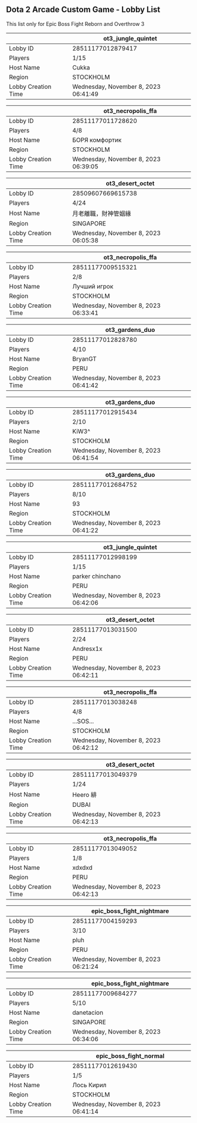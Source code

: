 ## Dota 2 Arcade Custom Game - Lobby List

This list only for Epic Boss Fight Reborn and Overthrow 3

|  | ot3_jungle_quintet |
| ------ | ------ |
| Lobby ID | 28511177012879417 |
| Players | 1/15 |
| Host Name | Cukka |
| Region | STOCKHOLM |
| Lobby Creation Time | Wednesday, November 8, 2023 06:41:49 |


|  | ot3_necropolis_ffa |
| ------ | ------ |
| Lobby ID | 28511177011728620 |
| Players | 4/8 |
| Host Name | БОРЯ комфортик |
| Region | STOCKHOLM |
| Lobby Creation Time | Wednesday, November 8, 2023 06:39:05 |


|  | ot3_desert_octet |
| ------ | ------ |
| Lobby ID | 28509607669615738 |
| Players | 4/24 |
| Host Name | 月老離職，財神管姻緣 |
| Region | SINGAPORE |
| Lobby Creation Time | Wednesday, November 8, 2023 06:05:38 |


|  | ot3_necropolis_ffa |
| ------ | ------ |
| Lobby ID | 28511177009515321 |
| Players | 2/8 |
| Host Name | Лучший игрок |
| Region | STOCKHOLM |
| Lobby Creation Time | Wednesday, November 8, 2023 06:33:41 |


|  | ot3_gardens_duo |
| ------ | ------ |
| Lobby ID | 28511177012828780 |
| Players | 4/10 |
| Host Name | BryanGT |
| Region | PERU |
| Lobby Creation Time | Wednesday, November 8, 2023 06:41:42 |


|  | ot3_gardens_duo |
| ------ | ------ |
| Lobby ID | 28511177012915434 |
| Players | 2/10 |
| Host Name | KiW3^ |
| Region | STOCKHOLM |
| Lobby Creation Time | Wednesday, November 8, 2023 06:41:54 |


|  | ot3_gardens_duo |
| ------ | ------ |
| Lobby ID | 28511177012684752 |
| Players | 8/10 |
| Host Name | 93 |
| Region | STOCKHOLM |
| Lobby Creation Time | Wednesday, November 8, 2023 06:41:22 |


|  | ot3_jungle_quintet |
| ------ | ------ |
| Lobby ID | 28511177012998199 |
| Players | 1/15 |
| Host Name | parker chinchano |
| Region | PERU |
| Lobby Creation Time | Wednesday, November 8, 2023 06:42:06 |


|  | ot3_desert_octet |
| ------ | ------ |
| Lobby ID | 28511177013031500 |
| Players | 2/24 |
| Host Name | Andresx1x |
| Region | PERU |
| Lobby Creation Time | Wednesday, November 8, 2023 06:42:11 |


|  | ot3_necropolis_ffa |
| ------ | ------ |
| Lobby ID | 28511177013038248 |
| Players | 4/8 |
| Host Name | ...SOS... |
| Region | STOCKHOLM |
| Lobby Creation Time | Wednesday, November 8, 2023 06:42:12 |


|  | ot3_desert_octet |
| ------ | ------ |
| Lobby ID | 28511177013049379 |
| Players | 1/24 |
| Host Name | Heero 緋 |
| Region | DUBAI |
| Lobby Creation Time | Wednesday, November 8, 2023 06:42:13 |


|  | ot3_necropolis_ffa |
| ------ | ------ |
| Lobby ID | 28511177013049052 |
| Players | 1/8 |
| Host Name | xdxdxd |
| Region | PERU |
| Lobby Creation Time | Wednesday, November 8, 2023 06:42:13 |


|  | epic_boss_fight_nightmare |
| ------ | ------ |
| Lobby ID | 28511177004159293 |
| Players | 3/10 |
| Host Name | pluh |
| Region | PERU |
| Lobby Creation Time | Wednesday, November 8, 2023 06:21:24 |


|  | epic_boss_fight_nightmare |
| ------ | ------ |
| Lobby ID | 28511177009684277 |
| Players | 5/10 |
| Host Name | danetacion |
| Region | SINGAPORE |
| Lobby Creation Time | Wednesday, November 8, 2023 06:34:06 |


|  | epic_boss_fight_normal |
| ------ | ------ |
| Lobby ID | 28511177012619430 |
| Players | 1/5 |
| Host Name | Лось Кирил |
| Region | STOCKHOLM |
| Lobby Creation Time | Wednesday, November 8, 2023 06:41:14 |


